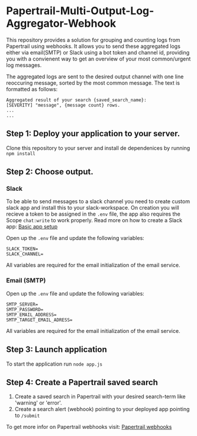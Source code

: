 # Papertrail-Multi-Output-Log-Aggregator-Webhook

This repository provides a solution for grouping and counting logs from Papertrail using webhooks.
It allows you to send these aggregated logs either via email(SMTP) or Slack using a bot token and channel id, providing you with a convienent way to get an overview of your most common/urgent log messages.  
  
The aggregated logs are sent to the desired output channel with one line reoccuring message, sorted by the most common message.
The text is formatted as follows:
```
Aggregated result of your search {saved_search_name}:
[SEVERITY] "message", {message count} rows. 
...
...
```

## Step 1: Deploy your application to your server.
Clone this repository to your server and install de dependenices by running
`npm install`

## Step 2: Choose output.
### Slack
To be able to send messages to a slack channel you need to create custom 
slack app and install this to your slack-workspace. 
On creation you will recieve a token to be assigned in the `.env` file,
the app also requires the Scope `chat:write` to work properly.
Read more on how to create a Slack app: [Basic app setup](https://api.slack.com/authentication/basics)


Open up the `.env` file and update the following variables:
```
SLACK_TOKEN=
SLACK_CHANNEL=
```
All variables are required for the email initialization of the email service.



### Email (SMTP)
Open up the `.env` file and update the following variables:
```
SMTP_SERVER=
SMTP_PASSWORD=
SMTP_EMAIL_ADDRESS=
SMTP_TARGET_EMAIL_ADRESS=
```
All variables are required for the email initialization of the email service.

## Step 3: Launch application
To start the application run
`node app.js`

## Step 4: Create a Papertrail saved search

1. Create a saved search in Papertrail with your desired search-term like 'warning' or 'error'.
2. Create a search alert (webhook) pointing to your deployed app pointing to `/submit`

To get more infor on Papertrail webhooks visit: [Papertrail webhooks](http://help.papertrailapp.com/kb/how-it-works/web-hooks)
